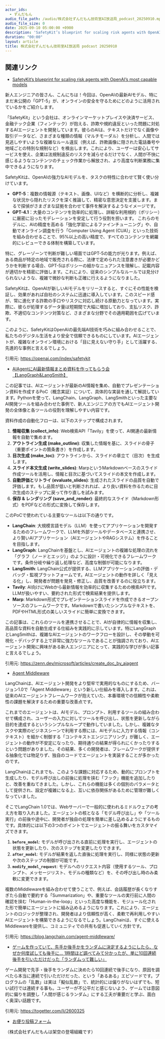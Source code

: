 ```yaml
---
actor_ids:
  - ずんだもん
audio_file_path: /audio/株式会社ずんだもん技術室AI放送局_podcast_20250910.mp3
audio_file_size: 0
date: 2025-09-10 05:00:00 +0900
description: 'SafetyKit’s blueprint for scaling risk agents with OpenAI’s most capable models、AIAgentにAI最新情報まとめ資料を作ってもらう会【LangGraph&amp;LangSmith】、Agent Middleware、ゲームを作っていて、先手か後手かをランダムに決定するようにしたら、なぜか何度試しても後手に… 1時間ほど調べてみて分かったが、単に10回連続後手を引いただけだった「ランダムって難しい」'
duration: "00:00"
layout: article
title: 株式会社ずんだもん技術室AI放送局 podcast 20250910
---
```


## 関連リンク


- [SafetyKit’s blueprint for scaling risk agents with OpenAI’s most capable models](https://openai.com/index/safetykit)  


新人エンジニアの皆さん、こんにちは！今回は、OpenAIの最新AIモデル、特にまだ未公開の「GPT-5」が、オンラインの安全を守るためにどのように活用されているかをご紹介します。

「SafetyKit」という会社は、オンラインマーケットプレイスや決済サービス、金融テック企業（フィンテック）が抱える、詐欺や規約違反といった問題に対処するAIエージェントを開発しています。彼らのAIは、テキストだけでなく画像や取引データなど、さまざまな種類の情報（マルチモーダル）を分析し、人間では見逃しやすいような複雑なルール違反（例えば、詐欺画像に隠された電話番号や地域ごとの特別な規制など）を検出します。これにより、ユーザーは安心してサービスを使え、企業は法規制違反のリスクを減らせるだけでなく、人間が不快に感じるようなコンテンツのチェック作業から解放され、より高度な判断業務に集中できるようになります。

SafetyKitは、OpenAIの強力なAIモデルを、タスクの特性に合わせて賢く使い分けています。
*   **GPT-5**：複数の情報源（テキスト、画像、UIなど）を横断的に分析し、複雑な状況から隠れたリスクを深く推論して、精密な意思決定を支援します。まるで探偵がさまざまな証拠を合わせて事件を解決するようなイメージです。
*   **GPT-4.1**：大量のコンテンツを効率的に処理し、詳細な利用規約（ポリシー）に厳密に沿ったモデレーションを安定して行う役割を担います。
これらのモデルに、AIの精度を高める「強化学習によるファインチューニング」や、自動でオンライン調査を行う「Computer Using Agent (CUA)」といった技術を組み合わせることで、95%以上の高い精度で、すべてのコンテンツを網羅的にレビューできる体制を構築しています。

特に、グレーゾーンで判断が難しい場面ではGPT-5の能力が光ります。例えば、ある商品が特定の地域で販売される際に、法律で定められた注意書きが必要かどうかを判断する場合、GPT-5はポリシーの細かなニュアンスを理解し、記載内容が適切かを精密に評価します。これにより、従来のシンプルなルールでは見分けられないような、複雑で微妙な判断も正確に行えるようになりました。

SafetyKitは、OpenAIが新しいAIモデルをリリースすると、すぐにその性能を検証し、効果があれば自社のシステムに迅速に導入しています。このスピード感が、常に進化する詐欺の手口やリスクに対応し続ける原動力となっています。実際に、彼らが処理するデータ量は短期間で大幅に増加しており、支払リスク、詐欺、不適切なコンテンツ対策など、さまざまな分野でその適用範囲を広げています。

このように、SafetyKitはOpenAIの最先端AI技術を巧みに組み合わせることで、私たちのデジタル生活をより安全で信頼できるものにしています。AIエージェントが、複雑なオンライン環境における「目に見えない守り手」として活躍する、先進的な事例と言えるでしょう。

引用元: https://openai.com/index/safetykit


- [AIAgentにAI最新情報まとめ資料を作ってもらう会【LangGraph&LangSmith】](https://zenn.dev/microsoft/articles/create_doc_by_aiagent)  


この記事では、AIエージェントが最新のAI情報を集め、自動でプレゼンテーション資料を作成するPoC（概念実証）について、具体的な実装を通して解説しています。Pythonを使って、LangChain、LangGraph、LangSmithといった主要なAI開発ツールを組み合わせた事例で、新人エンジニアの方でもAIエージェント開発の全体像と各ツールの役割を理解しやすい内容です。

資料作成の自動化フローは、以下のステップで構成されます。
1.  **情報収集 (collect_info)**: Web検索API「Tavily」を使って、AI関連の最新情報を自動で集めます。
2.  **アウトライン生成 (make_outline)**: 収集した情報を基に、スライドの骨子（重要ポイントの箇条書き）を作成します。
3.  **目次生成 (make_toc)**: アウトラインから、スライドの章立て（目次）を生成します。
4.  **スライド本文生成 (write_slides)**: MarpというMarkdownベースのスライド作成ツールを活用し、情報と目次に基づいてスライドの本文を作成します。
5.  **自動評価とリトライ (evaluate_slides)**: 生成されたスライドの品質を自動で評価します。もし品質が低いと判断されれば、より良い資料を作るために目次生成のステップに戻って作り直しを試みます。
6.  **保存 & レンダリング (save_and_render)**: 最終的なスライド（Markdown形式）をPDFなどの形式に変換して保存します。

このPoCで使われている主要なツールは以下の通りです。
*   **LangChain**: 大規模言語モデル（LLM）を使ってアプリケーションを開発するためのフレームワークで、LLMを外部ツールやデータベースと連携させ、より賢いAIアプリケーション（AIエージェントやRAGシステム）を作ることを目指します。
*   **LangGraph**: LangChainを基盤とし、AIエージェントの複雑な処理の流れを「グラフ（ノードとエッジ）」のように設計・可視化できるフレームワークです。条件分岐や繰り返し処理など、高度な制御が可能になります。
*   **LangSmith**: LangChain公式が提供する、LLMアプリケーションの評価・デバッグ・監視プラットフォームです。AIエージェントの動作を詳しく「見える化」し、開発者が問題を発見・修正し、品質を改善するのに役立ちます。
*   **Tavily**: AI向けにWebから最新情報を効率的に収集するための検索APIです。LLMが扱いやすい、要約された形式で検索結果を提供します。
*   **Marp**: Markdown形式でプレゼンテーションスライドを作成できるオープンソースのフレームワークです。Markdownで書いたシンプルなテキストを、PDFやHTML形式の美しいスライドに簡単に変換できます。

この記事は、これらのツールを連携させることで、AIが自律的に情報を収集し、高品質な資料を自動生成する仕組みを実践的に示しています。特にLangGraphとLangSmithは、複雑なAIエージェントのワークフローを設計し、その挙動を可視化・デバッグする上で非常に強力なツールであることが強調されており、AIエージェント開発に興味がある新人エンジニアにとって、実践的な学びが多い記事と言えるでしょう。

引用元: https://zenn.dev/microsoft/articles/create_doc_by_aiagent


- [Agent Middleware](https://blog.langchain.com/agent-middleware/)  


LangChainは、AIエージェント開発をより堅牢で実用的なものにするため、バージョン1.0で「Agent Middleware」という新しい仕組みを導入します。これは、従来のAIエージェントフレームワークが抱えていた、本番環境での信頼性や柔軟性の課題を解決するための重要な改善点です。

これまでのエージェントは、AIモデル、プロンプト、利用するツールの組み合わせで構成され、ユーザーの入力に対してツールを呼び出し、状態を更新しながら目的を達成するというシンプルなループで動作していました。しかし、複雑なタスクや実際のビジネスシーンで利用する際には、AIモデルに入力する情報（コンテキスト）を細かく制御する「コンテキストエンジニアリング」が難しく、エージェントの動作が不安定になったり、期待通りの結果が得られにくかったりするという問題がありました。その結果、多くの開発者は、フレームワークが提供する抽象化では物足りず、独自のコードでエージェントを実装することが多かったのです。

LangChainはこれまでも、このような課題に対応するため、動的にプロンプトを生成したり、モデル呼び出しの前後に処理を挟む「フック」機能を追加したりと、改善を重ねてきました。しかし、これらの機能は多くの個別のパラメータとして提供され、設定が複雑になる上、互いに依存関係があるために管理が難しくなっていました。

そこでLangChain 1.0では、Webサーバーで一般的に使われるミドルウェアの考え方を取り入れました。エージェントの核となる「モデル呼び出し」や「ツール実行」の前後や途中に、開発者が独自の処理を簡単に差し込めるようにするものです。具体的には以下の3つのポイントでエージェントの振る舞いをカスタマイズできます。

1.  **`before_model`**: モデルが呼び出される直前に処理を実行し、エージェントの状態を更新したり、次のステップを変更したりできます。
2.  **`after_model`**: モデルが結果を返した直後に処理を実行し、同様に状態の更新や次のステップの制御が可能です。
3.  **`modify_model_request`**: モデルへのリクエスト内容（使用するツール、プロンプト、メッセージリスト、モデルの種類など）を、その呼び出し時のみ柔軟に変更できます。

複数のMiddlewareを組み合わせて使うことで、例えば、会話履歴が長くなりすぎたら自動で要約する「Summarization」や、重要なツールの実行前に人間の確認を挟む「Human-in-the-loop」といった高度な機能を、モジュール化された形で簡単にエージェントに組み込めるようになります。これにより、エージェントのロジックが整理され、開発者はより信頼性が高く、柔軟で再利用しやすいAIエージェントを構築できるようになるでしょう。LangChainは、すぐに使えるMiddlewareを提供し、コミュニティでの共有も促進していく方針です。

引用元: https://blog.langchain.com/agent-middleware/


- [ゲームを作っていて、先手か後手かをランダムに決定するようにしたら、なぜか何度試しても後手に… 1時間ほど調べてみて分かったが、単に10回連続後手を引いただけだった「ランダムって難しい」](https://togetter.com/li/2600325)  


ゲーム開発で先手・後手をランダムに決めたら10回連続で後手になり、原因を調べたら本当に連続で引いただけだった、という「あるある」エピソードです。プログラムの「乱数」は実は「擬似乱数」で、統計的には偏りがないはずでも、短い試行では連続する事も。ユーザーが不公平だと感じないよう、ゲームでは意図的に偏りを調整し「人間が感じるランダム」にする工夫が重要だと学ぶ、面白く奥深い話題です。

引用元: https://togetter.com/li/2600325



- [お便り投稿フォーム](https://forms.gle/ffg4JTfqdiqK62qf9)

（株式会社ずんだもんは架空の登場組織です）
